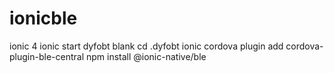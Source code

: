 # ionicble

ionic 4
ionic start dyfobt blank
cd .dyfobt
ionic cordova plugin add cordova-plugin-ble-central
npm install @ionic-native/ble
